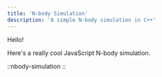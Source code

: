 ```yaml
---
title: 'N-body Simulation'
description: 'A simple N-body simulation in C++'
---
```


Hello!

Here's a really cool JavaScript N-body simulation.

::nbody-simulation
::